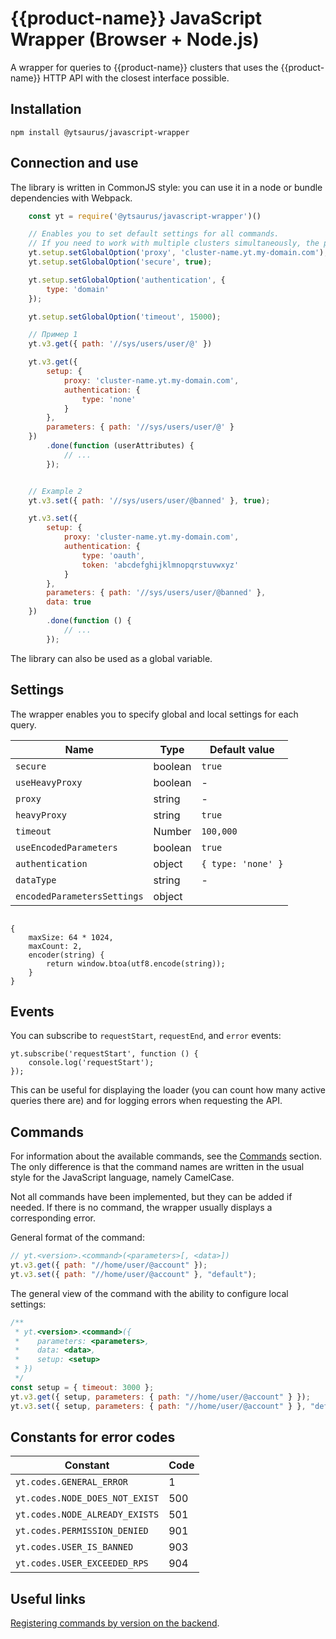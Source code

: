 # {{product-name}} JavaScript Wrapper (Browser + Node.js)

A wrapper for queries to {{product-name}} clusters that uses the {{product-name}} HTTP API with the closest interface possible.

## Installation

`npm install @ytsaurus/javascript-wrapper`

## Connection and use

The library is written in CommonJS style: you can use it in a node or bundle dependencies with Webpack.

```javascript
    const yt = require('@ytsaurus/javascript-wrapper')()

    // Enables you to set default settings for all commands.
    // If you need to work with multiple clusters simultaneously, the proxy and token are sent to each command separately.
    yt.setup.setGlobalOption('proxy', 'cluster-name.yt.my-domain.com');
    yt.setup.setGlobalOption('secure', true);

    yt.setup.setGlobalOption('authentication', {
        type: 'domain'
    });

    yt.setup.setGlobalOption('timeout', 15000);

    // Пример 1
    yt.v3.get({ path: '//sys/users/user/@' })

    yt.v3.get({
        setup: {
            proxy: 'cluster-name.yt.my-domain.com',
            authentication: {
                type: 'none'
            }
        },
        parameters: { path: '//sys/users/user/@' }
    })
        .done(function (userAttributes) {
            // ...
        });


    // Example 2
    yt.v3.set({ path: '//sys/users/user/@banned' }, true);

    yt.v3.set({
        setup: {
            proxy: 'cluster-name.yt.my-domain.com',
            authentication: {
                type: 'oauth',
                token: 'abcdefghijklmnopqrstuvwxyz'
            }
        },
        parameters: { path: '//sys/users/user/@banned' },
        data: true
    })
        .done(function () {
            // ...
        });
```

The library can also be used as a global variable.

## Settings

The wrapper enables you to specify global and local settings for each query.


| **Name** | **Type** | **Default value** |
| --- | --- | --- |
| `secure` | boolean | `true` |
| `useHeavyProxy` | boolean | - |
| `proxy` | string | - |
| `heavyProxy` | string | `true` |
| `timeout` | Number | `100,000` |
| `useEncodedParameters` | boolean | `true` |
| `authentication` | object | `{ type: 'none' }` |
| `dataType` | string | - |
| `encodedParametersSettings` | object |
```

{
    maxSize: 64 * 1024,
    maxCount: 2,
    encoder(string) {
        return window.btoa(utf8.encode(string));
    }
}
```




## Events

You can subscribe to `requestStart`, `requestEnd`, and `error` events:

    yt.subscribe('requestStart', function () {
        console.log('requestStart');
    });


This can be useful for displaying the loader (you can count how many active queries there are) and for logging errors when requesting the API.

## Commands

For information about the available commands, see the [Commands](../../api/commands.md) section. The only difference is that the command names are written in the usual style for the JavaScript language, namely CamelCase.

Not all commands have been implemented, but they can be added if needed. If there is no command, the wrapper usually displays a corresponding error.

General format of the command:

```javascript
// yt.<version>.<command>(<parameters>[, <data>])
yt.v3.get({ path: "//home/user/@account" });
yt.v3.set({ path: "//home/user/@account" }, "default");
```

The general view of the command with the ability to configure local settings:

```javascript
/**
 * yt.<version>.<command>({
 *    parameters: <parameters>,
 *    data: <data>,
 *    setup: <setup>
 * })
 */
const setup = { timeout: 3000 };
yt.v3.get({ setup, parameters: { path: "//home/user/@account" } });
yt.v3.set({ setup, parameters: { path: "//home/user/@account" } }, "default");
```

## Constants for error codes

| **Constant** | **Code** |
| --- | --- |
| `yt.codes.GENERAL_ERROR` | 1 |
| `yt.codes.NODE_DOES_NOT_EXIST` | 500 |
| `yt.codes.NODE_ALREADY_EXISTS` | 501 |
| `yt.codes.PERMISSION_DENIED` | 901 |
| `yt.codes.USER_IS_BANNED` | 903 |
| `yt.codes.USER_EXCEEDED_RPS` | 904 |

## Useful links

[Registering commands by version on the backend](https://github.com/YTsaurus/YTsaurus/blob/main/yt/yt/client/driver/driver.cpp).
